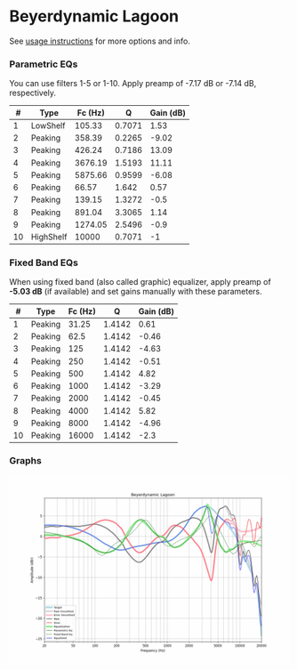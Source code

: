 # Beyerdynamic Lagoon
See [usage instructions](https://github.com/jaakkopasanen/AutoEq#usage) for more options and info.

### Parametric EQs
You can use filters 1-5 or 1-10. Apply preamp of -7.17 dB or -7.14 dB, respectively.

|   # | Type      |   Fc (Hz) |      Q |   Gain (dB) |
|-----|-----------|-----------|--------|-------------|
|   1 | LowShelf  |    105.33 | 0.7071 |        1.53 |
|   2 | Peaking   |    358.39 | 0.2265 |       -9.02 |
|   3 | Peaking   |    426.24 | 0.7186 |       13.09 |
|   4 | Peaking   |   3676.19 | 1.5193 |       11.11 |
|   5 | Peaking   |   5875.66 | 0.9599 |       -6.08 |
|   6 | Peaking   |     66.57 | 1.642  |        0.57 |
|   7 | Peaking   |    139.15 | 1.3272 |       -0.5  |
|   8 | Peaking   |    891.04 | 3.3065 |        1.14 |
|   9 | Peaking   |   1274.05 | 2.5496 |       -0.9  |
|  10 | HighShelf |  10000    | 0.7071 |       -1    |

### Fixed Band EQs
When using fixed band (also called graphic) equalizer, apply preamp of **-5.03 dB** (if available) and set gains manually with these parameters.

|   # | Type    |   Fc (Hz) |      Q |   Gain (dB) |
|-----|---------|-----------|--------|-------------|
|   1 | Peaking |     31.25 | 1.4142 |        0.61 |
|   2 | Peaking |     62.5  | 1.4142 |       -0.46 |
|   3 | Peaking |    125    | 1.4142 |       -4.63 |
|   4 | Peaking |    250    | 1.4142 |       -0.51 |
|   5 | Peaking |    500    | 1.4142 |        4.82 |
|   6 | Peaking |   1000    | 1.4142 |       -3.29 |
|   7 | Peaking |   2000    | 1.4142 |       -0.45 |
|   8 | Peaking |   4000    | 1.4142 |        5.82 |
|   9 | Peaking |   8000    | 1.4142 |       -4.96 |
|  10 | Peaking |  16000    | 1.4142 |       -2.3  |

### Graphs
![](./Beyerdynamic%20Lagoon.png)
